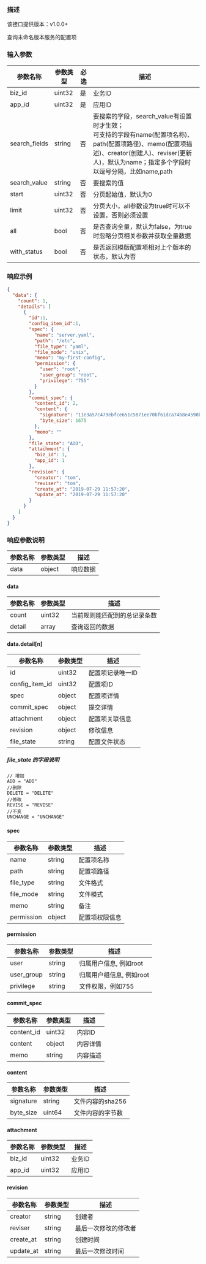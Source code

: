 ### 描述

该接口提供版本：v1.0.0+

查询未命名版本服务的配置项

### 输入参数

| 参数名称      | 参数类型 | 必选 | 描述                                                                                                                                   |
| ------------- | -------- | ---- |--------------------------------------------------------------------------------------------------------------------------------------|
| biz_id        | uint32   | 是   | 业务ID                                                                                                                                 |
| app_id        | uint32   | 是   | 应用ID                                                                                                                                 |
| search_fields | string   | 否   | 要搜索的字段，search_value有设置时才生效；<br>可支持的字段有name(配置项名称)、path(配置项路径)、memo(配置项描述)、creator(创建人)、reviser(更新人)，默认为name；指定多个字段时以逗号分隔，比如name,path |
| search_value  | string   | 否   | 要搜索的值                                                                                                                                |
| start         | uint32   | 否   | 分页起始值，默认为0                                                                                                                           |
| limit         | uint32   | 否   | 分页大小，all参数设为true时可以不设置，否则必须设置                                                                                                        |
| all           | bool     | 否   | 是否查询全量，默认为false，为true时忽略分页相关参数并获取全量数据                                                                                                |
| with_status   | bool     | 否   | 是否返回模版配置项相对上个版本的状态，默认为否                                                                                                              |

### 响应示例

```json
{
  "data": {
    "count": 1,
    "details": [
      {
        "id":1,
        "config_item_id":1,
        "spec": {
          "name": "server.yaml",
          "path": "/etc",
          "file_type": "yaml",
          "file_mode": "unix",
          "memo": "my—first-config",
          "permission": {
            "user": "root",
            "user_group": "root",
            "privilege": "755"
          }
        },
        "commit_spec": {
          "content_id": 2,
          "content": {
            "signature": "11e3a57c479ebfce651c5871ee70bf61dca74b8e4590b79954126c497a3bfe6b",
            "byte_size": 1675
          },
          "memo": ""
        },
        "file_state": "ADD",
        "attachment": {
          "biz_id": 1,
          "app_id": 1
        },
        "revision": {
          "creator": "tom",
          "reviser": "tom",
          "create_at": "2019-07-29 11:57:20",
          "update_at": "2019-07-29 11:57:20"
        }
      }
    ]
  }
}
```

### 响应参数说明

| 参数名称 | 参数类型 | 描述     |
| -------- | -------- | -------- |
| data     | object   | 响应数据 |

#### data

| 参数名称 | 参数类型 | 描述                         |
| -------- | -------- | ---------------------------- |
| count    | uint32   | 当前规则能匹配到的总记录条数 |
| detail   | array    | 查询返回的数据               |

#### data.detail[n]

| 参数名称       | 参数类型 | 描述             |
| -------------- | -------- | ---------------- |
| id             | uint32   | 配置项记录唯一ID |
| config_item_id | uint32   | 配置项ID         |
| spec           | object   | 配置项详情       |
| commit_spec    | object   | 提交详情         |
| attachment     | object   | 配置项关联信息   |
| revision       | object   | 修改信息         |
| file_state     | string   | 配置文件状态     |

##### file_state 的字段说明

	// 增加
	ADD = "ADD"
	//删除
	DELETE = "DELETE"
	//修改
	REVISE = "REVISE"
	//不变
	UNCHANGE = "UNCHANGE"

#### spec

| 参数名称   | 参数类型 | 描述           |
| ---------- | -------- | -------------- |
| name       | string   | 配置项名称     |
| path       | string   | 配置项路径     |
| file_type  | string   | 文件格式       |
| file_mode  | string   | 文件模式       |
| memo       | string   | 备注           |
| permission | object   | 配置项权限信息 |

#### permission

| 参数名称   | 参数类型 | 描述                     |
| ---------- | -------- | ------------------------ |
| user       | string   | 归属用户信息, 例如root   |
| user_group | string   | 归属用户组信息, 例如root |
| privilege  | string   | 文件权限，例如755        |

#### commit_spec

| 参数名称   | 参数类型 | 描述     |
| ---------- | -------- | -------- |
| content_id | uint32   | 内容ID   |
| content    | object   | 内容详情 |
| memo       | string   | 内容描述 |

#### content

| 参数名称  | 参数类型 | 描述             |
| --------- | -------- | ---------------- |
| signature | string   | 文件内容的sha256 |
| byte_size | uint64   | 文件内容的字节数 |

#### attachment

| 参数名称 | 参数类型 | 描述   |
| -------- | -------- | ------ |
| biz_id   | uint32   | 业务ID |
| app_id   | uint32   | 应用ID |

#### revision

| 参数名称  | 参数类型 | 描述                 |
| --------- | -------- | -------------------- |
| creator   | string   | 创建者               |
| reviser   | string   | 最后一次修改的修改者 |
| create_at | string   | 创建时间             |
| update_at | string   | 最后一次修改时间     |

